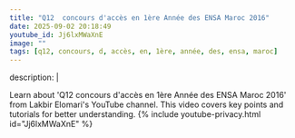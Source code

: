 ```yaml
---
title: "Q12  concours d'accès en 1ère Année des ENSA Maroc 2016"
date: 2025-09-02 20:18:49 
youtube_id: Jj6lxMWaXnE
image: ""
tags: [q12, concours, d, accès, en, 1ère, année, des, ensa, maroc]
---
```

description: |
  
  Learn about 'Q12  concours d'accès en 1ère Année des ENSA Maroc 2016' from Lakbir Elomari's YouTube channel. This video covers key points and tutorials for better understanding.
{% include youtube-privacy.html id="Jj6lxMWaXnE" %}
